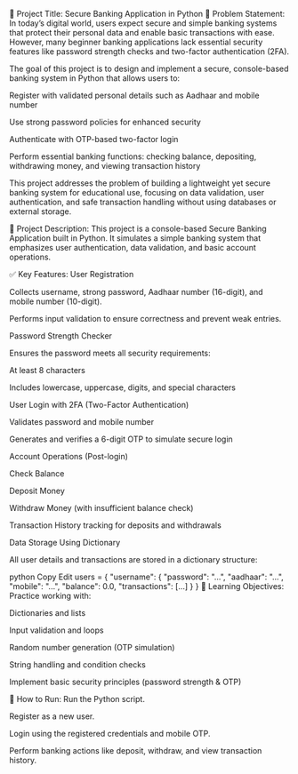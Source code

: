 🏦 Project Title: Secure Banking Application in Python
🧾 Problem Statement:
In today’s digital world, users expect secure and simple banking systems that protect their personal data and enable basic transactions with ease. However, many beginner banking applications lack essential security features like password strength checks and two-factor authentication (2FA).

The goal of this project is to design and implement a secure, console-based banking system in Python that allows users to:

Register with validated personal details such as Aadhaar and mobile number

Use strong password policies for enhanced security

Authenticate with OTP-based two-factor login

Perform essential banking functions: checking balance, depositing, withdrawing money, and viewing transaction history

This project addresses the problem of building a lightweight yet secure banking system for educational use, focusing on data validation, user authentication, and safe transaction handling without using databases or external storage.


📌 Project Description:
This project is a console-based Secure Banking Application built in Python. It simulates a simple banking system that emphasizes user authentication, data validation, and basic account operations.

✅ Key Features:
User Registration

Collects username, strong password, Aadhaar number (16-digit), and mobile number (10-digit).

Performs input validation to ensure correctness and prevent weak entries.

Password Strength Checker

Ensures the password meets all security requirements:

At least 8 characters

Includes lowercase, uppercase, digits, and special characters

User Login with 2FA (Two-Factor Authentication)

Validates password and mobile number

Generates and verifies a 6-digit OTP to simulate secure login

Account Operations (Post-login)

Check Balance

Deposit Money

Withdraw Money (with insufficient balance check)

Transaction History tracking for deposits and withdrawals

Data Storage Using Dictionary

All user details and transactions are stored in a dictionary structure:

python
Copy
Edit
users = {
    "username": {
        "password": "...",
        "aadhaar": "...",
        "mobile": "...",
        "balance": 0.0,
        "transactions": [...]
    }
}
🧠 Learning Objectives:
Practice working with:

Dictionaries and lists

Input validation and loops

Random number generation (OTP simulation)

String handling and condition checks

Implement basic security principles (password strength & OTP)

🚀 How to Run:
Run the Python script.

Register as a new user.

Login using the registered credentials and mobile OTP.

Perform banking actions like deposit, withdraw, and view transaction history.
